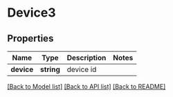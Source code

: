 # Device3

## Properties
Name | Type | Description | Notes
------------ | ------------- | ------------- | -------------
**device** | **string** | device id | 

[[Back to Model list]](../README.md#documentation-for-models) [[Back to API list]](../README.md#documentation-for-api-endpoints) [[Back to README]](../README.md)


